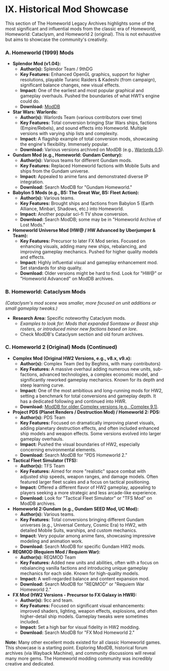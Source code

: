 # IX. Historical Mod Showcase

This section of The Homeworld Legacy Archives highlights some of the most significant and influential mods from the classic era of Homeworld, Homeworld: Cataclysm, and Homeworld 2 (original). This is not exhaustive but aims to showcase the community's creativity.

### A. Homeworld (1999) Mods

*   **Splendor Mod (v1.04):**
    *   **Author(s):** Splendor Team / 9thDG
    *   **Key Features:** Enhanced OpenGL graphics, support for higher resolutions, playable Turanic Raiders & Kadeshi (from campaign), significant balance changes, new visual effects.
    *   **Impact:** One of the earliest and most popular graphical and gameplay overhauls. Pushed the boundaries of what HW1's engine could do.
    *   **Download:** [ModDB](https://www.moddb.com/mods/homeworld-splendor-mod)
*   **Star Wars: Warlords:**
    *   **Author(s):** Warlords Team (various contributors over time)
    *   **Key Features:** Total conversion bringing Star Wars ships, factions (Empire/Rebels), and sound effects into Homeworld. Multiple versions with varying ship lists and complexity.
    *   **Impact:** A flagship example of total conversion mods, showcasing the engine's flexibility. Immensely popular.
    *   **Download:** Various versions archived on ModDB (e.g., [Warlords 0.5](https://www.moddb.com/mods/star-wars-warlords)).
*   **Gundam Mod (e.g., Homeworld: Gundam Century):**
    *   **Author(s):** Various teams for different Gundam mods.
    *   **Key Features:** Replaced Homeworld factions with Mobile Suits and ships from the Gundam universe.
    *   **Impact:** Appealed to anime fans and demonstrated diverse IP integration.
    *   **Download:** Search ModDB for "Gundam Homeworld."
*   **Babylon 5 Mods (e.g., B5: The Great War, B5: Fleet Action):**
    *   **Author(s):** Various teams.
    *   **Key Features:** Brought ships and factions from Babylon 5 (Earth Alliance, Minbari, Shadows, etc.) into Homeworld.
    *   **Impact:** Another popular sci-fi TV show conversion.
    *   **Download:** Search ModDB; some may be in "Homeworld Archive of Lost Mods."
*   **Homeworld Universe Mod (HW@ / HW Advanced by Uberjumper & Team):**
    *   **Key Features:** Precursor to later FX Mod series. Focused on enhancing visuals, adding many new ships, rebalancing, and improving gameplay mechanics. Pushed for higher quality models and effects.
    *   **Impact:** Highly influential visual and gameplay enhancement mod. Set standards for ship quality.
    *   **Download:** Older versions might be hard to find. Look for "HW@" or "Homeworld Advanced" on ModDB archives.

### B. Homeworld: Cataclysm Mods

*(Cataclysm's mod scene was smaller, more focused on unit additions or small gameplay tweaks.)*

*   **Research Area:** Specific noteworthy Cataclysm mods.
    *   *Examples to look for: Mods that expanded Somtaaw or Beast ship rosters, or introduced minor new factions based on lore.*
    *   Check ModDB's Cataclysm section and old forum archives.
  
  
### C. Homeworld 2 (Original) Mods (Continued)

*   **Complex Mod (Original HW2 Versions, e.g., v8.x, v9.x):**
    *   **Author(s):** Complex Team (led by Beghins, with many contributors)
    *   **Key Features:** A massive overhaul adding numerous new units, sub-factions, advanced technologies, a complex economic model, and significantly reworked gameplay mechanics. Known for its depth and steep learning curve.
    *   **Impact:** One of the most ambitious and long-running mods for HW2, setting a benchmark for total conversions and gameplay depth. It has a dedicated following and continued into HWR.
    *   **Download:** [ModDB for older Complex versions (e.g., Complex 9.1)](https://www.moddb.com/mods/homeworld2complex).
*   **Project PDS (Planet Renders / Destruction Mod) / Homeworld 2: PDS:**
    *   **Author(s):** PDS Team
    *   **Key Features:** Focused on dramatically improving planet visuals, adding planetary destruction effects, and often included enhanced ship models and weapon effects. Some versions evolved into larger gameplay overhauls.
    *   **Impact:** Pushed the visual boundaries of HW2, especially concerning environmental elements.
    *   **Download:** Search ModDB for "PDS Homeworld 2."
*   **Tactical Fleet Simulator (TFS):**
    *   **Author(s):** TFS Team
    *   **Key Features:** Aimed for more "realistic" space combat with adjusted ship speeds, weapon ranges, and damage models. Often featured larger fleet scales and a focus on tactical positioning.
    *   **Impact:** Offered a different flavor of HW2 gameplay, appealing to players seeking a more strategic and less arcade-like experience.
    *   **Download:** Look for "Tactical Fleet Simulator" or "TFS Mod" on ModDB archives.
*   **Homeworld 2:Gundam (e.g., Gundam SEED Mod, UC Mod):**
    *   **Author(s):** Various teams.
    *   **Key Features:** Total conversions bringing different Gundam universes (e.g., Universal Century, Cosmic Era) to HW2, with detailed Mobile Suits, warships, and custom mechanics.
    *   **Impact:** Very popular among anime fans, showcasing impressive modeling and animation work.
    *   **Download:** Search ModDB for specific Gundam HW2 mods.
*   **REQMOD (Requiem Mod / Requiem War):**
    *   **Author(s):** REQMOD Team
    *   **Key Features:** Added new units and abilities, often with a focus on rebalancing vanilla factions and introducing unique gameplay mechanics for each side. Known for high-quality models.
    *   **Impact:** A well-regarded balance and content expansion mod.
    *   **Download:** Search ModDB for "REQMOD" or "Requiem War Homeworld 2."
*   **FX Mod (HW2 Versions - Precursor to FX:Galaxy in HWR):**
    *   **Author(s):** 9cc and team.
    *   **Key Features:** Focused on significant visual enhancements: improved shaders, lighting, weapon effects, explosions, and often higher-detail ship models. Gameplay tweaks were sometimes included.
    *   **Impact:** Set a high bar for visual fidelity in HW2 modding.
    *   **Download:** Search ModDB for "FX Mod Homeworld 2."

**Note:** Many other excellent mods existed for all classic Homeworld games. This showcase is a starting point. Exploring ModDB, historical forum archives (via Wayback Machine), and community discussions will reveal many more gems. The Homeworld modding community was incredibly creative and dedicated.